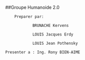  ##Groupe Humanoide 2.0
 
        Preparer par:
		
				BRUNACHE Kervens
				
				LOUIS Jacques Erdy
				
				LOUIS Jean Pothensky

    Presenter a : Ing. Rony BIEN-AIME 



                                                 